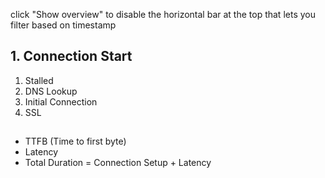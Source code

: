 click "Show overview" to disable the horizontal bar at the top that lets you filter based on timestamp

## 1. Connection Start

1. Stalled
2. DNS Lookup
3. Initial Connection
4. SSL

##

- TTFB (Time to first byte)
- Latency
- Total Duration = Connection Setup + Latency
